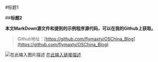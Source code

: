 #标题1

##**标题2**

**本文MarkDown源文件和提到的示例程序源代码，可以在我的Github上获取。**

>Github地址：[https://github.com/flymaxty/OSChina_Blog](https://github.com/flymaxty/OSChina_Blog)

![在此输入图片描述][1]
[在此输入链接描述][2]




[1]: https://raw.githubusercontent.com/flymaxty/OSChina_Blog/master/Template/image/01.jpg
[2]: http://www.baidu.com